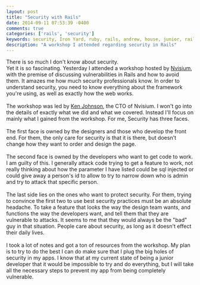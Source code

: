 ```yaml
---
layout: post
title: "Security with Rails"
date: 2014-09-11 07:53:39 -0400
comments: true
categories: ['rails', 'security']
keywords: security, Iron Yard, ruby, rails, andrew, house, junior, rails, developer, engineer, dev
description: "A workshop I attended regarding security in Rails"
---
```

There is so much I don't know about security.<br>
Yet it is so fascinating.
Yesterday I attended a workshop hosted by [Nvisium](https://nvisium.com/), with the premise
of discussing vulnerabilities in Rails and how to avoid them.
It amazes me how much security professionals know.
In order to understand security, you need to know everything about
the framework you're using, as well as exactly how the web works.<br><br>
The workshop was led by [Ken Johnson](https://twitter.com/cktricky), the
CTO of Nvisium.
I won't go into the details of exactly what we did and what we covered.
Instead I'll focus on mainly what I gained from the workshop.
For me, Security has three faces.<br><br>
The first face is owned by the designers and those who develop the front
end.
For them, the only care for security is that it is there, but doesn't
change how they want to order and design the page. <br><br>
The second face is owned by the developers who want to get code to work.
I am guilty of this.
I generally attack code trying to get a feature to work, not really thinking
about how the parameter I have listed could be sql injected or could
give away a person's id to allow to try to narrow down who is admin
and try to attack that specific person.<br><br>
The last side lies on the ones who want to protect security.
For them, trying to convince the first two to use best security practices
must be an absolute headache.
To take a feature that looks the way the design team wants, and functions
the way the developers want, and tell them that they are vulnerable
to attacks.
It seems to me that they would always be the "bad" guy in that situation.
People care about security, as long as it doesn't effect their daily lives.<br><br>
I took a lot of notes and got a ton of resources from the workshop.
My plan is to try to do the best I can do make sure that I plug the big
holes of security in my apps.
I know that at my current state of being a junior developer that it would
be impossible to try and do everything, but I will take all the
necessary steps to prevent my app from being completely vulnerable.<br>
